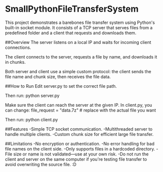 # SmallPythonFileTransferSystem
This project demonstrates a barebones file transfer system using Python's built-in socket module. It consists of a TCP server that serves files from a predefined folder and a client that requests and downloads them.

##Overview
The server listens on a local IP and waits for incoming client connections.

The client connects to the server, requests a file by name, and downloads it in chunks.

Both server and client use a simple custom protocol: the client sends the file name and chunk size, then receives the file data.

##How to Run
Edit server.py to set the correct file path.

Then run: 
  python server.py

Make sure the client can reach the server at the given IP. In client.py, you can change:
  file_request = "data.7z"  # replace with the actual file you want

Then run: 
  python client.py

##Features
-Simple TCP socket communication.
-Multithreaded server to handle multiple clients.
-Custom chunk size for efficient large file transfer.

##Limitations
-No encryption or authentication.
-No error handling for bad file names on the client side.
-Only supports files in a hardcoded directory.
-File size or name is not validated—use at your own risk.
-Do not run the client and server on the same computer if you're testing file transfer to avoid overwriting the source file. :D
